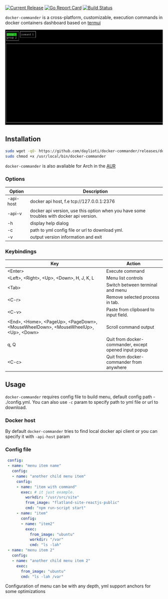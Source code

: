 [![Current Release](https://img.shields.io/github/release/daylioti/docker-commander.svg)](https://github.com/daylioti/docker-commander/releases/latest)
[![Go Report Card](https://goreportcard.com/badge/github.com/daylioti/docker-commander)](https://goreportcard.com/report/github.com/daylioti/docker-commander) 
[![Build Status](https://api.travis-ci.org/daylioti/docker-commander.svg?branch=master)](https://travis-ci.org/daylioti/docker-commander)

<code>docker-commander</code> is a cross-platform, customizable, execution commands in docker containers dashboard based on <a href="https://github.com/gizak/termui">termui</a>

<img src="./_examples/example.gif" ></img>

## Installation

```bash
sudo wget -qO- https://github.com/daylioti/docker-commander/releases/download/1.1.0/docker-commander_1.1.0_linux_amd64.tgz | tar xvz --overwrite -C /usr/local/bin
sudo chmod +x /usr/local/bin/docker-commander
```

`docker-commander` is also avaliable for Arch in the <a href="https://aur.archlinux.org/packages/docker-commander">AUR</a>

### Options

Option | Description
--- | ---
-api-host| docker api host, f.e tcp://127.0.0.1:2376
-api-v | docker api version, use this option when you have some troubles with docker api version. 
-h	| display help dialog
-c  | path to yml config file or url to download yml.
-v	| output version information and exit

### Keybindings

Key | Action
--- | ---
\<Enter\> | Execute command
\<Left\>, \<Right\>, \<Up\>, \<Down\>, H, J, K, L  | Menu list controls 
\<Tab\> | Switch between terminal and menu
\<C-r\> | Remove selected process in tab. 
\<C-v\> | Paste from clipboard to input field.
\<End\>, \<Home\>, \<PageUp\>, \<PageDown\>, \<MouseWheelDown\>, \<MouseWheelUp\>, \<Up\>, \<Down\> | Scroll command output 
q, Q | Quit from docker-commander, except opened input popup
\<C-c\> | Quit from docker-commander from anywhere

## Usage

`docker-commander` requires config file to build menu, default config path - ./config.yml.
 You can also use `-c` param to specify path to yml file or url to download.
### Docker host
By default `docker-commander` tries to find local docker api client or you can specify it with 
`-api-host` param
 
### Config file
 ```yaml
  config:
  - name: "menu item name"
    config:
    - name: "another child menu item"
      config:
      - name: "item with command"
        exec: # it just example.
          workdir: "/usr/src/site"
          from_image: "flatland-site-reactjs-public"
          cmd: "npm run-script start"
      - name: "item"
        config:
        - name: "item2"
          exec:
            from_image: "ubuntu"
            workdir: "/var"
            cmd: "ls -lah"      
  - name: "menu item 2"
    config:
    - name: "another child menu item 2"
      exec:
        from_image: "ubuntu"
        cmd: "ls -lah /var"
  ```
  Configuration of menu can be with any depth, yml support anchors for some optimizations
